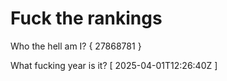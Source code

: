 # Fuck the rankings

Who the hell am I?
{ 27868781 }

What fucking year is it?
[ 2025-04-01T12:26:40Z ]
